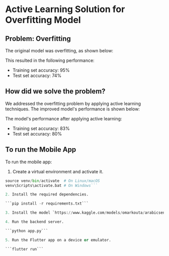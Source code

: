 # Active Learning Solution for Overfitting Model
## Problem: Overfitting
The original model was overfitting, as shown below:

This resulted in the following performance:
* Training set accuracy: 95%
* Test set accuracy: 74%

## How did we solve the problem?
We addressed the overfitting problem by applying active learning techniques. The improved model's performance is shown below:

The model's performance after applying active learning:
* Training set accuracy: 83%
* Test set accuracy: 80%

## To run the Mobile App
To run the mobile app:
1. Create a virtual environment and activate it.

```python -m venv venv
source venv/bin/activate  # On Linux/macOS
venv\Scripts\activate.bat # On Windows```

2. Install the required dependencies.

```pip install -r requirements.txt```

3. Install the model `https://www.kaggle.com/models/omarkouta/arabicsentimentclf` to `backend/venv/models/checkpoint-90`

4. Run the backend server.

```python app.py```

5. Run the Flutter app on a device or emulator.

```flutter run```